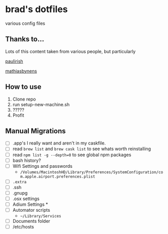 # brad's dotfiles

various config files

## Thanks to...
Lots of this content taken from various people, but particularly

[paulirish](https://github.com/paulirish/dotfiles/)

[mathiasbynens](https://github.com/mathiasbynens/dotfiles/)

## How to use
1. Clone repo
2. run setup-new-machine.sh
3. ?????
4. Profit

## Manual Migrations
* [ ] .app's I really want and aren't in my caskfile.
* [ ] read `brew list` and `brew cask list` to see whats worth reinstalling
* [ ] read `npm list -g --depth=0` to see global npm packages
* [ ] bash history?
* [ ] Wifi Settings and passwords
  *  `/Volumes/MacintoshHD/Library/Preferences/SystemConfiguration/com.apple.airport.preferences.plist`
* [ ] `.extra`
* [ ] .ssh
* [ ] .gnupg
* [ ] .osx settings
* [ ] Adium Settings
  *  
* [ ] Automator scripts
  * `~/Library/Services`
* [ ] Documents folder
* [ ] /etc/hosts
